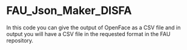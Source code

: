 # FAU_Json_Maker_DISFA
In this code you can give the output of OpenFace as a CSV file and in output you will have a CSV file in the requested format in the FAU repository.

